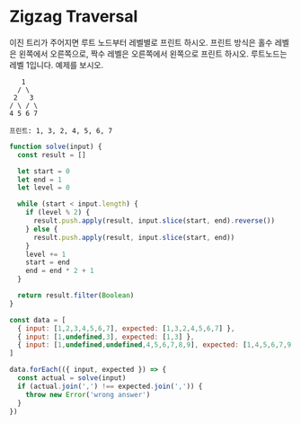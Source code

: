 # Zigzag Traversal

이진 트리가 주어지면 루트 노드부터 레벨별로 프린트 하시오. 
프린트 방식은 홀수 레벨은 왼쪽에서 오른쪽으로, 짝수 레벨은 오른쪽에서 왼쪽으로 프린트 하시오. 루트노드는 레벨 1입니다. 예제를 보시오.

```
   1
  / \
 2   3
/ \ / \
4 5 6 7

프린트: 1, 3, 2, 4, 5, 6, 7
```

```javascript
function solve(input) {
  const result = []

  let start = 0
  let end = 1
  let level = 0

  while (start < input.length) {
    if (level % 2) {
      result.push.apply(result, input.slice(start, end).reverse())
    } else {
      result.push.apply(result, input.slice(start, end))
    }
    level += 1
    start = end
    end = end * 2 + 1
  }

  return result.filter(Boolean)
}

const data = [
  { input: [1,2,3,4,5,6,7], expected: [1,3,2,4,5,6,7] },
  { input: [1,undefined,3], expected: [1,3] },
  { input: [1,undefined,undefined,4,5,6,7,8,9], expected: [1,4,5,6,7,9,8] }
]

data.forEach(({ input, expected }) => {
  const actual = solve(input)
  if (actual.join(',') !== expected.join(',')) {
    throw new Error('wrong answer')
  }
})

```
